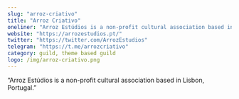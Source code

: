 ```yaml
---
slug: "arroz-criativo"
title: "Arroz Criativo"
oneliner: "Arroz Estúdios is a non-profit cultural association based in Lisbon, Portugal."
website: "https://arrozestudios.pt/"
twitter: "https://twitter.com/ArrozEstudios"
telegram: "https://t.me/arrozcriativo"
category: guild, theme based guild	
logo: /img/arroz-criativo.png
---
```


“Arroz Estúdios is a non-profit cultural association based in Lisbon, Portugal.”
